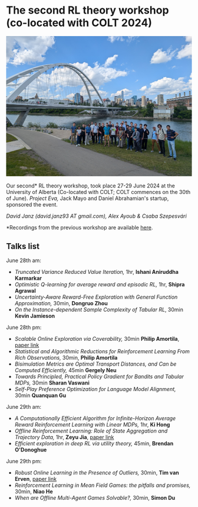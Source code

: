 # The second RL theory workshop (co-located with COLT 2024)

![Hiking photo](hiking-pic.jpg)

Our second\* RL theory workshop, took place 27-29 June 2024 at the University of Alberta (Co-located with COLT; COLT commences on the 30th of June). *Project Eva,* Jack Mayo and Daniel Abrahamian's startup, sponsored the event.

*David Janz (david.janz93 AT gmail.com), Alex Ayoub & Csaba Szepesvári*

\*Recordings from the previous workshop are available [here](https://www.youtube.com/playlist?list=PLOtn0gtfk-RnuiDoj7oDP9LZ7pdOj5vtO).<br/>

## Talks list

June 28th am:
- *Truncated Variance Reduced Value Iteration,* 1hr, **Ishani Aniruddha Karmarkar**
- *Optimistic Q-learning for average reward and episodic RL,* 1hr, **Shipra Agrawal**
- *Uncertainty-Aware Reward-Free Exploration with General Function Approximation,* 30min, **Dongruo Zhou**
- *On the Instance-dependent Sample Complexity of Tabular RL*, 30min **Kevin Jamieson**

June 28th pm:
- *Scalable Online Exploration via Coverability,* 30min **Philip Amortila**, [paper link](https://arxiv.org/abs/2403.06571)
- *Statistical and Algorithmic Reductions for Reinforcement Learning From Rich Observations,* 30min, **Philip Amortila**
- *Bisimulation Metrics are Optimal Transport Distances, and Can be Computed Efficiently,* 45min **Gergely Neu**
- *Towards Principled, Practical Policy Gradient for Bandits and Tabular MDPs,* 30min **Sharan Vaswani**
- *Self-Play Preference Optimization for Language Model Alignment,* 30min **Quanquan Gu**

June 29th am:
- *A Computationally Efficient Algorithm for Infinite-Horizon Average Reward Reinforcement Learning with Linear MDPs,* 1hr, **Ki Hong**
- *Offline Reinforcement Learning: Role of State Aggregation and Trajectory Data,* 1hr, **Zeyu Jia**, [paper link](https://arxiv.org/abs/2403.17091)
- *Efficient exploration in deep RL via utility theory,* 45min, **Brendan O'Donoghue**

June 29th pm:
- *Robust Online Learning in the Presence of Outliers,* 30min, **Tim van Erven**, [paper link](https://arxiv.org/abs/2107.01881)
- *Reinforcement Learning in Mean Field Games: the pitfalls and promises,* 30min, **Niao He**
- *When are Offline Multi-Agent Games Solvable?,* 30min, **Simon Du**
